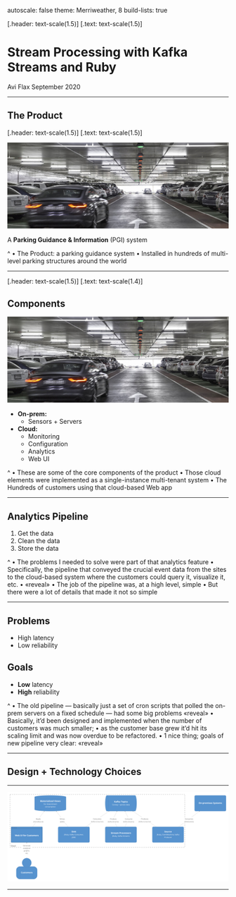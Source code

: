 autoscale: false
theme: Merriweather, 8
build-lists: true

[.header: text-scale(1.5)]
[.text: text-scale(1.5)]

# Stream Processing with Kafka Streams and Ruby

Avi Flax
September 2020

----

## The Product

[.header: text-scale(1.5)]
[.text: text-scale(1.5)]

![right](images/garage-01.jpg)

A **Parking Guidance & Information** (PGI) system

^
• The Product: a parking guidance system
• Installed in hundreds of multi-level parking structures around the world

----

[.header: text-scale(1.5)]
[.text: text-scale(1.4)]

## Components

![right](images/garage-01.jpg)

* **On-prem:**
	* Sensors + Servers
* **Cloud:**
	* Monitoring
	* Configuration
	* Analytics
	* Web UI

^
• These are some of the core components of the product
• Those cloud elements were implemented as a single-instance multi-tenant system
• The 
Hundreds of customers using that cloud-based Web app

----

## Analytics Pipeline

1. Get the data
2. Clean the data
3. Store the data


^
• The problems I needed to solve were part of that analytics feature
• Specifically, the pipeline that conveyed the crucial event data from the sites to the cloud-based system where the customers could query it, visualize it, etc.
• «reveal»
• The job of the pipeline was, at a high level, simple
• But there were a lot of details that made it not so simple

----

## Problems

* High latency
* Low reliability

## Goals

* **Low** latency
* **High** reliability

^
• The old pipeline
  — basically just a set of cron scripts that polled the on-prem servers on a fixed schedule
  — had some big problems «reveal»
• Basically, it’d been designed and implemented when the number of customers was much smaller;
  • as the customer base grew it’d hit its scaling limit and was now overdue to be refactored.
• 1 nice thing; goals of new pipeline very clear: «reveal»

----

## Design + Technology Choices

----

![diagram original fit](images/new-system-landscape.png)

----
